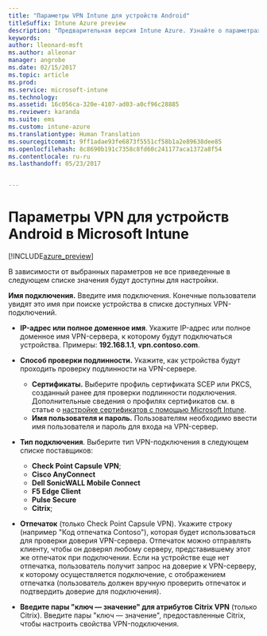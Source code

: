 ```yaml
---
title: "Параметры VPN Intune для устройств Android"
titleSuffix: Intune Azure preview
description: "Предварительная версия Intune Azure. Узнайте о параметрах Intune, которые можно использовать для настройки VPN-подключений на устройствах Android."
keywords: 
author: lleonard-msft
ms.author: alleonar
manager: angrobe
ms.date: 02/15/2017
ms.topic: article
ms.prod: 
ms.service: microsoft-intune
ms.technology: 
ms.assetid: 16c056ca-320e-4107-ad03-a0cf96c28885
ms.reviewer: karanda
ms.suite: ems
ms.custom: intune-azure
ms.translationtype: Human Translation
ms.sourcegitcommit: 9ff1adae93fe6873f5551cf58b1a2e89638dee85
ms.openlocfilehash: 8c8690b191c7358c8fd60c241177aca1372a8f54
ms.contentlocale: ru-ru
ms.lasthandoff: 05/23/2017


---
```


# <a name="vpn-settings-for-android-devices-in-microsoft-intune"></a>Параметры VPN для устройств Android в Microsoft Intune

[!INCLUDE[azure_preview](./includes/azure_preview.md)]

В зависимости от выбранных параметров не все приведенные в следующем списке значения будут доступны для настройки.

**Имя подключения.** Введите имя подключения. Конечные пользователи увидят это имя при поиске устройства в списке доступных VPN-подключений.
- **IP-адрес или полное доменное имя**. Укажите IP-адрес или полное доменное имя VPN-сервера, к которому будут подключаться устройства. Примеры: **192.168.1.1**, **vpn.contoso.com**.
- **Способ проверки подлинности.** Укажите, как устройства будут проходить проверку подлинности на VPN-сервере.
    - **Сертификаты.** Выберите профиль сертификата SCEP или PKCS, созданный ранее для проверки подлинности подключения. Дополнительные сведения о профилях сертификатов см. в статье о [настройке сертификатов с помощью Microsoft Intune](certificates-configure.md).
    - **Имя пользователя и пароль.** Пользователям необходимо ввести имя пользователя и пароль для входа на VPN-сервер.
- **Тип подключения**. Выберите тип VPN-подключения в следующем списке поставщиков:
    - **Check Point Capsule VPN**;
    - **Cisco AnyConnect**
    - **Dell SonicWALL Mobile Connect**
    - **F5 Edge Client**
    - **Pulse Secure**
    - **Citrix**;

- **Отпечаток** (только Check Point Capsule VPN). Укажите строку (например "Код отпечатка Contoso"), которая будет использоваться для проверки доверия VPN-сервера. Отпечаток можно отправлять клиенту, чтобы он доверял любому серверу, представившему этот же отпечаток при подключении. Если на устройстве еще нет отпечатка, пользователь получит запрос на доверие к VPN-серверу, к которому осуществляется подключение, с отображением отпечатка (пользователь должен вручную проверить отпечаток и подтвердить доверие для подключения).
- **Введите пары "ключ — значение" для атрибутов Citrix VPN** (только Citrix). Введите пары "ключ — значение", предоставленные Citrix, чтобы настроить свойства VPN-подключения.

